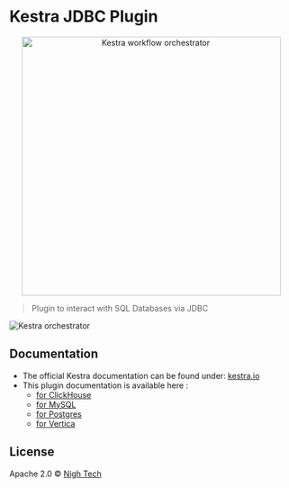 # Kestra JDBC Plugin

<p align="center">
  <img width="460" src="https://kestra.io/logo.svg"  alt="Kestra workflow orchestrator" />
</p>

> Plugin to interact with SQL Databases via JDBC

![Kestra orchestrator](https://kestra.io/ui.gif)


## Documentation
* The official Kestra documentation can be found under: [kestra.io](https://kestra.io)
* This plugin documentation is available here :
  * [for ClickHouse](https://kestra.io/plugins/task-jdbc-clickhouse/)
  * [for MySQL](https://kestra.io/plugins/task-jdbc-mysql/)
  * [for Postgres](https://kestra.io/plugins/task-jdbc-postgres/)
  * [for Vertica](https://kestra.io/plugins/task-jdbc-vertica/)
  
## License
Apache 2.0 © [Nigh Tech](https://nigh.tech)

